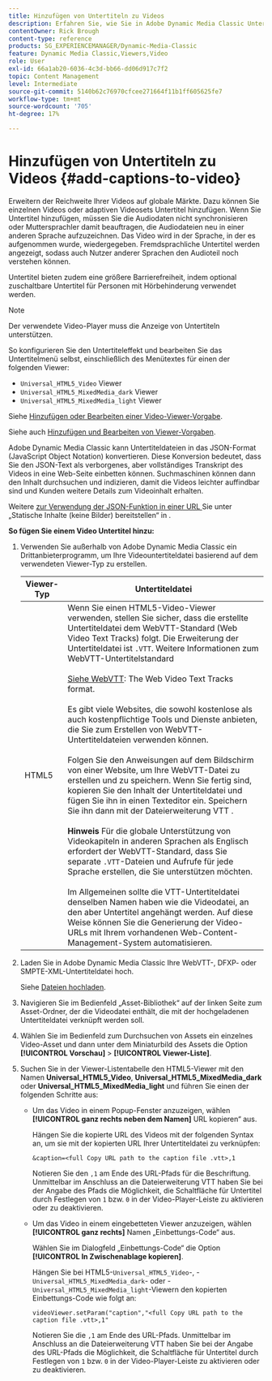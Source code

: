 ```yaml
---
title: Hinzufügen von Untertiteln zu Videos
description: Erfahren Sie, wie Sie in Adobe Dynamic Media Classic Untertitel zu Videos hinzufügen.
contentOwner: Rick Brough
content-type: reference
products: SG_EXPERIENCEMANAGER/Dynamic-Media-Classic
feature: Dynamic Media Classic,Viewers,Video
role: User
exl-id: 66a1ab20-6036-4c3d-bb66-dd06d917c7f2
topic: Content Management
level: Intermediate
source-git-commit: 5140b62c76970cfcee271664f11b1ff605625fe7
workflow-type: tm+mt
source-wordcount: '705'
ht-degree: 17%

---
```


# Hinzufügen von Untertiteln zu Videos {#add-captions-to-video}

Erweitern der Reichweite Ihrer Videos auf globale Märkte. Dazu können Sie einzelnen Videos oder adaptiven Videosets Untertitel hinzufügen. Wenn Sie Untertitel hinzufügen, müssen Sie die Audiodaten nicht synchronisieren oder Muttersprachler damit beauftragen, die Audiodateien neu in einer anderen Sprache aufzuzeichnen. Das Video wird in der Sprache, in der es aufgenommen wurde, wiedergegeben. Fremdsprachliche Untertitel werden angezeigt, sodass auch Nutzer anderer Sprachen den Audioteil noch verstehen können.

Untertitel bieten zudem eine größere Barrierefreiheit, indem optional zuschaltbare Untertitel für Personen mit Hörbehinderung verwendet werden.

>[!NOTE]
>
>Der verwendete Video-Player muss die Anzeige von Untertiteln unterstützen. 

So konfigurieren Sie den Untertiteleffekt und bearbeiten Sie das Untertitelmenü selbst, einschließlich des Menütextes für einen der folgenden Viewer:

* `Universal_HTML5_Video` Viewer
* `Universal_HTML5_MixedMedia_dark` Viewer
* `Universal_HTML5_MixedMedia_light` Viewer

Siehe [Hinzufügen oder Bearbeiten einer Video-Viewer-Vorgabe](previewing-videos-video-viewer.md#adding_or_editing_a_video_viewer_preset).

Siehe auch [Hinzufügen und Bearbeiten von Viewer-Vorgaben](application-setup.md#adding_and_editing_viewer_presets).

Adobe Dynamic Media Classic kann Untertiteldateien in das JSON-Format (JavaScript Object Notation) konvertieren. Diese Konversion bedeutet, dass Sie den JSON-Text als verborgenes, aber vollständiges Transkript des Videos in eine Web-Seite einbetten können. Suchmaschinen können dann den Inhalt durchsuchen und indizieren, damit die Videos leichter auffindbar sind und Kunden weitere Details zum Videoinhalt erhalten.

Weitere [ zur Verwendung der JSON-Funktion in einer URL ](https://experienceleague.adobe.com/en/docs/dynamic-media-developer-resources/image-serving-api/image-serving-api/c-serving-static-nonimage-contents#image-serving-api) Sie unter „Statische Inhalte (keine Bilder) bereitstellen“ in .

**So fügen Sie einem Video Untertitel hinzu:**

1. Verwenden Sie außerhalb von Adobe Dynamic Media Classic ein Drittanbieterprogramm, um Ihre Videountertiteldatei basierend auf dem verwendeten Viewer-Typ zu erstellen.

   | Viewer-Typ | Untertiteldatei |
   |--- |--- |
   | HTML5 | Wenn Sie einen HTML5-Video-Viewer verwenden, stellen Sie sicher, dass die erstellte Untertiteldatei dem WebVTT-Standard (Web Video Text Tracks) folgt. Die Erweiterung der Untertiteldatei ist `.VTT`. Weitere Informationen zum WebVTT-Untertitelstandard<br><br>[Siehe WebVTT](https://w3c.github.io/webvtt/): The Web Video Text Tracks format. <br><br>Es gibt viele Websites, die sowohl kostenlose als auch kostenpflichtige Tools und Dienste anbieten, die Sie zum Erstellen von WebVTT-Untertiteldateien verwenden können. <br><br>Folgen Sie den Anweisungen auf dem Bildschirm von einer Website, um Ihre WebVTT-Datei zu erstellen und zu speichern. Wenn Sie fertig sind, kopieren Sie den Inhalt der Untertiteldatei und fügen Sie ihn in einen Texteditor ein. Speichern Sie ihn dann mit der Dateierweiterung VTT . <br><br><b>Hinweis</b> Für die globale Unterstützung von Videokapiteln in anderen Sprachen als Englisch erfordert der WebVTT-Standard, dass Sie separate `.VTT`-Dateien und Aufrufe für jede Sprache erstellen, die Sie unterstützen möchten. <br><br>Im Allgemeinen sollte die VTT-Untertiteldatei denselben Namen haben wie die Videodatei, an den aber Untertitel angehängt werden. Auf diese Weise können Sie die Generierung der Video-URLs mit Ihrem vorhandenen Web-Content-Management-System automatisieren. |

1. Laden Sie in Adobe Dynamic Media Classic Ihre WebVTT-, DFXP- oder SMPTE-XML-Untertiteldatei hoch.

   Siehe [Dateien hochladen](uploading-files.md#uploading_files).

1. Navigieren Sie im Bedienfeld „Asset-Bibliothek“ auf der linken Seite zum Asset-Ordner, der die Videodatei enthält, die mit der hochgeladenen Untertiteldatei verknüpft werden soll.
1. Wählen Sie im Bedienfeld zum Durchsuchen von Assets ein einzelnes Video-Asset und dann unter dem Miniaturbild des Assets die Option **[!UICONTROL Vorschau]** > **[!UICONTROL Viewer-Liste]**.
1. Suchen Sie in der Viewer-Listentabelle den HTML5-Viewer mit den Namen **Universal_HTML5_Video**, **Universal_HTML5_MixedMedia_dark** oder **Universal_HTML5_MixedMedia_light** und führen Sie einen der folgenden Schritte aus:

   * Um das Video in einem Popup-Fenster anzuzeigen, wählen **[!UICONTROL ganz rechts neben dem Namen]** URL kopieren“ aus.

     Hängen Sie die kopierte URL des Videos mit der folgenden Syntax an, um sie mit der kopierten URL Ihrer Untertiteldatei zu verknüpfen:

     `&caption=<full Copy URL path to the caption file .vtt>,1`

     Notieren Sie den `,1` am Ende des URL-Pfads für die Beschriftung. Unmittelbar im Anschluss an die Dateierweiterung VTT haben Sie bei der Angabe des Pfads die Möglichkeit, die Schaltfläche für Untertitel durch Festlegen von `1` bzw. `0` in der Video-Player-Leiste zu aktivieren oder zu deaktivieren.

   * Um das Video in einem eingebetteten Viewer anzuzeigen, wählen **[!UICONTROL ganz rechts]** Namen „Einbettungs-Code“ aus.

     Wählen Sie im Dialogfeld „Einbettungs-Code“ die Option **[!UICONTROL In Zwischenablage kopieren]**.

     Hängen Sie bei HTML5-`Universal_HTML5_Video`-, -`Universal_HTML5_MixedMedia_dark`- oder -`Universal_HTML5_MixedMedia_light`-Viewern den kopierten Einbettungs-Code wie folgt an:

     `videoViewer.setParam("caption","<full Copy URL path to the caption file .vtt>,1"`

     Notieren Sie die `,1` am Ende des URL-Pfads. Unmittelbar im Anschluss an die Dateierweiterung VTT haben Sie bei der Angabe des URL-Pfads die Möglichkeit, die Schaltfläche für Untertitel durch Festlegen von `1` bzw. `0` in der Video-Player-Leiste zu aktivieren oder zu deaktivieren.
